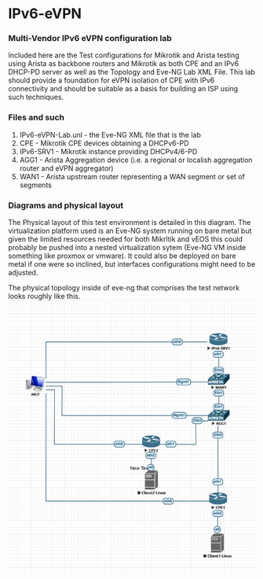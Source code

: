 # IPv6-eVPN

### Multi-Vendor IPv6 eVPN configuration lab
Included here are the Test configurations for Mikrotik and Arista testing using Arista as backbone routers and Mikrotik as both CPE and an IPv6 DHCP-PD server as well as the Topology and Eve-NG Lab XML File. This lab should provide a foundation for eVPN isolation of CPE with IPv6 connectivity and should be suitable as a basis for building an ISP using such techniques.

### Files and such

1. IPv6-eVPN-Lab.unl - the Eve-NG XML file that is the lab
2. CPE - Mikrotik CPE devices obtaining a DHCPv6-PD
3. IPv6-SRV1 - Mikrotik instance providing DHCPv4/6-PD
4. AGG1 - Arista Aggregation device (i.e. a regional or localish aggregation router and eVPN aggregator)
5. WAN1 - Arista upstream router representing a WAN segment or set of segments



### Diagrams and physical layout

The Physical layout of this test environment is detailed in this diagram. The virtualization platform used is an Eve-NG system running on bare metal but given the limited resources needed for both Mikrltik and vEOS this could probably be pushed into a nested virtualization sytem (Eve-NG VM inside something like proxmox or vmware). It could also be deployed on bare metal if one were so inclined, but interfaces configurations might need to be adjusted.

The physical topology inside of eve-ng that comprises the test network looks roughly like this.  
![Virtual Router Topology](https://github.com/buraglio/IPv6-eVPN/blob/c2056f97eee416a4113939cbb0aa29860d9cc436/IPv6%20eVPN%20Lab.png "Virtual Router Topology")
